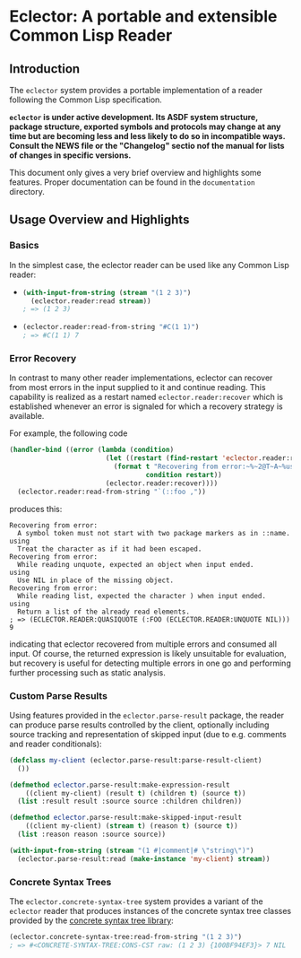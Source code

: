 # Eclector: A portable and extensible Common Lisp Reader

## Introduction

The `eclector` system provides a portable implementation of a reader
following the Common Lisp specification.

**``eclector`` is under active development. Its ASDF system structure,
package structure, exported symbols and protocols may change at any
time but are becoming less and less likely to do so in incompatible
ways. Consult the NEWS file or the "Changelog" sectio nof the manual
for lists of changes in specific versions.**

This document only gives a very brief overview and highlights some
features. Proper documentation can be found in the `documentation`
directory.

## Usage Overview and Highlights

### Basics

In the simplest case, the eclector reader can be used like any Common
Lisp reader:

* ```lisp
  (with-input-from-string (stream "(1 2 3)")
    (eclector.reader:read stream))
  ; => (1 2 3)
  ```

* ```lisp
  (eclector.reader:read-from-string "#C(1 1)")
  ; => #C(1 1) 7
  ```

### Error Recovery

In contrast to many other reader implementations, eclector can recover
from most errors in the input supplied to it and continue
reading. This capability is realized as a restart named
`eclector.reader:recover` which is established whenever an error is
signaled for which a recovery strategy is available.

For example, the following code

```lisp
(handler-bind ((error (lambda (condition)
                        (let ((restart (find-restart 'eclector.reader:recover)))
                          (format t "Recovering from error:~%~2@T~A~%using~%~2@T~A~%"
                                  condition restart))
                        (eclector.reader:recover))))
  (eclector.reader:read-from-string "`(::foo ,"))
```

produces this:

```
Recovering from error:
  A symbol token must not start with two package markers as in ::name.
using
  Treat the character as if it had been escaped.
Recovering from error:
  While reading unquote, expected an object when input ended.
using
  Use NIL in place of the missing object.
Recovering from error:
  While reading list, expected the character ) when input ended.
using
  Return a list of the already read elements.
; => (ECLECTOR.READER:QUASIQUOTE (:FOO (ECLECTOR.READER:UNQUOTE NIL))) 9
```

indicating that eclector recovered from multiple errors and consumed
all input. Of course, the returned expression is likely unsuitable for
evaluation, but recovery is useful for detecting multiple errors in
one go and performing further processing such as static analysis.

### Custom Parse Results

Using features provided in the `eclector.parse-result` package,
the reader can produce parse results controlled by the client,
optionally including source tracking and representation of skipped
input (due to e.g. comments and reader conditionals):

```lisp
(defclass my-client (eclector.parse-result:parse-result-client)
  ())

(defmethod eclector.parse-result:make-expression-result
    ((client my-client) (result t) (children t) (source t))
  (list :result result :source source :children children))

(defmethod eclector.parse-result:make-skipped-input-result
    ((client my-client) (stream t) (reason t) (source t))
  (list :reason reason :source source))

(with-input-from-string (stream "(1 #|comment|# \"string\")")
  (eclector.parse-result:read (make-instance 'my-client) stream))
```

### Concrete Syntax Trees

The `eclector.concrete-syntax-tree` system provides a variant of the
`eclector` reader that produces instances of the concrete syntax tree
classes provided by the [concrete syntax tree library]:

```lisp
(eclector.concrete-syntax-tree:read-from-string "(1 2 3)")
; => #<CONCRETE-SYNTAX-TREE:CONS-CST raw: (1 2 3) {100BF94EF3}> 7 NIL
```

[concrete syntax tree library]: https://github.com/s-expressionists/Concrete-Syntax-Tree
